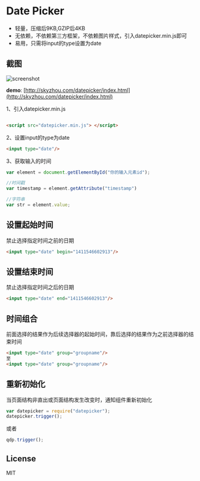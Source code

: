 # Date Picker



* 轻量，压缩后9KB,GZIP后4KB
* 无依赖，不依赖第三方框架，不依赖图片样式，引入datepicker.min.js即可
* 易用，只需将input的type设置为date


## 截图

![screenshot](https://raw.github.com/skyzhou/datepicker/master/screenshot/screenshot.png)

__demo__: [http://skyzhou.com/datepicker/index.html](http://skyzhou.com/datepicker/index.html)

1、引入datepicker.min.js

```html

<script src="datepicker.min.js"> </script>

```

2、设置input的type为date

```html
<input type="date"/>
```

3、获取输入的时间

```js
var element = document.getElementById("你的输入元素id");

//时间戳
var timestamp = element.getAttribute("timestamp")

//字符串
var str = element.value;
```

## 设置起始时间
禁止选择指定时间之前的日期

```html
<input type="date" begin="1411546602913"/>
```

## 设置结束时间
禁止选择指定时间之后的日期

```html
<input type="date" end="1411546602913"/>
```

## 时间组合
前面选择的结果作为后续选择器的起始时间，靠后选择的结果作为之前选择器的结束时间

```html
<input type="date" group="groupname"/>
至
<input type="date" group="groupname"/>
```

## 重新初始化
当页面结构非直出或页面结构发生改变时，通知组件重新初始化

```js
var datepicker = require("datepicker");
datepicker.trigger();
```

或者

```js
qdp.trigger();
```

## License

MIT

